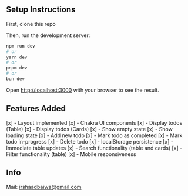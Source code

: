 ## Setup Instructions

First, clone this repo

Then, run the development server:

```bash
npm run dev
# or
yarn dev
# or
pnpm dev
# or
bun dev
```

Open [http://localhost:3000](http://localhost:3000) with your browser to see the result.

## Features Added

[x] - Layout implemented
[x] - Chakra UI components
[x] - Display todos (Table)
[x] - Display todos (Cards)
[x] - Show empty state
[x] - Show loading state
[x] - Add new todo
[x] - Mark todo as completed
[x] - Mark todo in-progress
[x] - Delete todo
[x] - localStorage persistence
[x] - Immediate table updates
[x] - Search functionality (table and cards)
[x] - Filter functionality (table)
[x] - Mobile responsiveness

## Info

Mail: [irshaadbaiwa@gmail.com](mailto:irshaadbaiwa@gmail.com)
